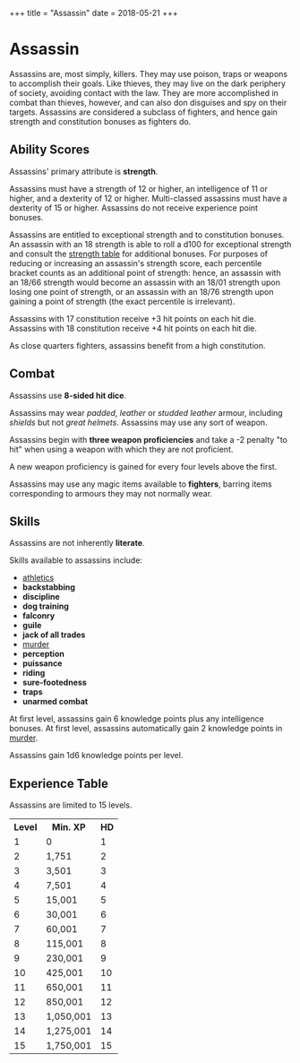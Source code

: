 +++
title = "Assassin"
date = 2018-05-21
+++

# Assassin

Assassins are, most simply, killers.
They may use poison, traps or weapons to accomplish their goals.
Like thieves, they may live on the dark periphery of society, avoiding contact with the law.
They are more accomplished in combat than thieves, however, and can also don disguises and spy on their targets.
Assassins are considered a subclass of fighters, and hence gain strength and constitution bonuses as fighters do.

## Ability Scores

Assassins' primary attribute is **strength**.

Assassins must have a strength of 12 or higher, an intelligence of 11 or higher, and a dexterity of 12 or higher.
Multi-classed assassins must have a dexterity of 15 or higher.
Assassins do not receive experience point bonuses.

Assassins are entitled to exceptional strength and to constitution bonuses.
An assassin with an 18 strength is able to roll a d100 for exceptional strength and consult the [strength table](./wiki/characters/ability-scores.md#strength-table-ii-ability-adjustments) for additional bonuses.
For purposes of reducing or increasing an assassin's strength score, each percentile bracket counts as an additional point of strength: hence, an assassin with an 18/66 strength would become an assassin with an 18/01 strength upon losing one point of strength, or an assassin with an 18/76 strength upon gaining a point of strength (the exact percentile is irrelevant).

Assassins with 17 constitution receive +3 hit points on each hit die.
Assassins with 18 constitution receive +4 hit points on each hit die.

As close quarters fighters, assassins benefit from a high constitution.

## Combat

Assassins use **8-sided hit dice**.

Assassins may wear *padded*, *leather* or *studded leather* armour, including *shields* but not *great helmets*.
Assassins may use any sort of weapon.

Assassins begin with **three weapon proficiencies** and take a -2 penalty "to hit" when using a weapon with which they are not proficient.

A new weapon proficiency is gained for every four levels above the first.

Assassins may use any magic items available to **fighters**, barring items corresponding to armours they may not normally wear.

## Skills

Assassins are not inherently **literate**.

Skills available to assassins include:
* [athletics](./wiki/skills/athletics.md)
* **backstabbing**
* **discipline**
* **dog training**
* **falconry**
* **guile**
* **jack of all trades**
* [murder](./wiki/skills/murder.md)
* **perception**
* **puissance**
* **riding**
* **sure-footedness**
* **traps**
* **unarmed combat**

At first level, assassins gain 6 knowledge points plus any intelligence bonuses.
At first level, assassins automatically gain 2 knowledge points in [murder](./wiki/skills/murder.md).

Assassins gain 1d6 knowledge points per level.

## Experience Table

Assassins are limited to 15 levels.

<table>
<tr><th>Level</th><th>Min. XP</th><th>HD</th></tr>
<tr><td>1</td><td>0</td><td>1</td></tr>
<tr><td>2</td><td>1,751</td><td>2</td></tr>
<tr><td>3</td><td>3,501</td><td>3</td></tr>
<tr><td>4</td><td>7,501</td><td>4</td></tr>
<tr><td>5</td><td>15,001</td><td>5</td></tr>
<tr><td>6</td><td>30,001</td><td>6</td></tr>
<tr><td>7</td><td>60,001</td><td>7</td></tr>
<tr><td>8</td><td>115,001</td><td>8</td></tr>
<tr><td>9</td><td>230,001</td><td>9</td></tr>
<tr><td>10</td><td>425,001</td><td>10</td></tr>
<tr><td>11</td><td>650,001</td><td>11</td></tr>
<tr><td>12</td><td>850,001</td><td>12</td></tr>
<tr><td>13</td><td>1,050,001</td><td>13</td></tr>
<tr><td>14</td><td>1,275,001</td><td>14</td></tr>
<tr><td>15</td><td>1,750,001</td><td>15</td></tr>
</table>

